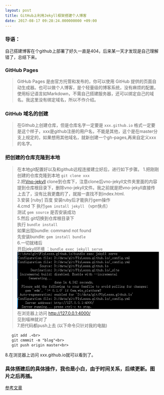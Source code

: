 ```yaml
---
layout: post
title: GitHub上利用Jekyll框架搭建个人博客
date: 2017-08-17 09:28:24.000000000 +09:00
---
```


### 导语：<br>
 自己搭建博客在个github上部署了好久一直是404，后来某一天才发现是自己理解错了，总结下来。
### GitHub Pages
>GitHub Pages 是由官方托管和发布的，你可以使用 GitHub 提供的页面自动生成器。也可以做个人博客，是个轻量级的博客系统，没有麻烦的配置。使用标记语言如Markdown，不需自己搭建服务器，还可以绑定自己的域名。我这里没有绑定域名，所以不作介绍。
### GitHub 域名的创建
> 在Github上创建仓库，但是仓库名字一定要是 `xxx.github.io`  格式一定要是这个样子，xxx是github注册的用户名，不能是其他，这个是在master分支上规定的，如果想用其他域名，就新创建一个gh-pages,再来自定义xxx的名字。
### 把创建的仓库克隆到本地
>在本地git配置好以及和github远程连接建立好后，进行如下步骤。
1.把刚刚创建的仓库克隆到本地 `git clone xxx` <br>
2.把[Vno-jekyll](https://github.com/onevcat/vno-jekyll) clone到仓库下，注意clone后vno-jekyll文件夹里面的内容提到仓库根目录下，删除vno-jekyll文件。我之前就是把vno-jekyll直接传上去了，没有比我更蠢的了，就报一直找不到index.html.<br>
3.安装 [ruby] 百度  安装ruby后才能执行gem操作<br>
4.cmd 下 执行`gem install jekyll` （vpn快点）<br>
  测试 `gem source`  是否安装成功<br>
5.然后  git切换到仓库根目录下<br>
  执行 `bundle install`<br>
  如果出现bundle: command not found<br> 
  先安装bundle: `gem install bundle`<br>
6.一切就绪后<br>
   开启jekyll环境 ：`bundle exec jekyll serve`<br> 
   ![](/images/run.jpg)
   在浏览器上访问 http://127.0.0.1:4000/<br>
见到喵神就对了<br>
7.把代码都push上去  (以下命令只针对我的电脑)<br>
```
   git add .<br>
   git cmmmit -m "blog"<br>
   git push origin master<br>
```
8.在浏览器上访问 xxx.github.io就可以看到了。<br>

### 具体搭建后的具体操作，我也是小白，由于时间关系，后续更新。图片之后再插。<br>
[参考文章](http://www.jianshu.com/p/88c9e72978b4)

